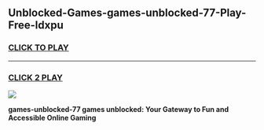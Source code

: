 
## Unblocked-Games-games-unblocked-77-Play-Free-ldxpu
<h3>
<a href="https://premium76.site?title=games-unblocked-77&ref=18A">CLICK TO PLAY</a></h3>
<hr>

<h3>
<a href="https://premium76.site?title=games-unblocked-77&ref=18A">CLICK 2 PLAY</a>
  
</h3>

<a href="https://premium76.site?title=games-unblocked-77&ref=18A"><img src="https://clearcache.store/games.png"></a>


**games-unblocked-77 games unblocked: Your Gateway to Fun and Accessible Online Gaming**
